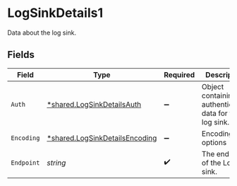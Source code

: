 # LogSinkDetails1

Data about the log sink.


## Fields

| Field                                                                                  | Type                                                                                   | Required                                                                               | Description                                                                            | Example                                                                                |
| -------------------------------------------------------------------------------------- | -------------------------------------------------------------------------------------- | -------------------------------------------------------------------------------------- | -------------------------------------------------------------------------------------- | -------------------------------------------------------------------------------------- |
| `Auth`                                                                                 | [*shared.LogSinkDetailsAuth](../../../pkg/models/shared/logsinkdetailsauth.md)         | :heavy_minus_sign:                                                                     | Object containing authentication data for the log sink.                                |                                                                                        |
| `Encoding`                                                                             | [*shared.LogSinkDetailsEncoding](../../../pkg/models/shared/logsinkdetailsencoding.md) | :heavy_minus_sign:                                                                     | Encoding options                                                                       |                                                                                        |
| `Endpoint`                                                                             | *string*                                                                               | :heavy_check_mark:                                                                     | The endpoint of the Loki log sink.                                                     | https://logs.example.com                                                               |